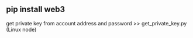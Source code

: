 ## pip install web3

 get private key from account address and password >> get_private_key.py (Linux node)
